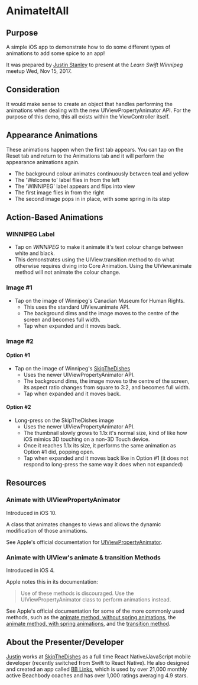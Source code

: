 # AnimateItAll

## Purpose

A simple iOS app to demonstrate how to do some different types of animations to add some spice to an app!

It was prepared by [Justin Stanley](https://github.com/jstheoriginal) to present at the *Learn Swift Winnipeg* meetup Wed, Nov 15, 2017.

## Consideration

It would make sense to create an object that handles performing the animations when dealing with the new UIViewPropertyAnimator API. For the purpose of this demo, this all exists within the ViewController itself.

## Appearance Animations

These animations happen when the first tab appears. You can tap on the Reset tab and return to the Animations tab and it will perform the appearance animations again.

- The background colour animates continuously between teal and yellow
- The 'Welcome to' label flies in from the left
- The 'WINNIPEG' label appears and flips into view
- The first image flies in from the right
- The second image pops in in place, with some spring in its step

## Action-Based Animations

### WINNIPEG Label
- Tap on *WINNIPEG* to make it animate it's text colour change between white and black.
- This demonstrates using the UIView.transition method to do what otherwise requires diving into Core Animation. Using the UIView.animate method will not animate the colour change.

### Image #1
- Tap on the image of Winnipeg's Canadian Museum for Human Rights.
  - This uses the standard UIView.animate API.
  - The background dims and the image moves to the centre of the screen and becomes full width.
  - Tap when expanded and it moves back.
  
### Image #2
#### Option #1
- Tap on the image of Winnipeg's [SkipTheDishes](www.skipthedishes.com)
  - Uses the newer UIViewPropertyAnimator API.
  - The background dims, the image moves to the centre of the screen, its aspect ratio changes from square to 3:2, and becomes full width.
  - Tap when expanded and it moves back.
#### Option #2
- Long-press on the SkipTheDishes image
  - Uses the newer UIViewPropertyAnimator API.
  - The thumbnail slowly grows to 1.1x it's normal size, kind of like how iOS mimics 3D touching on a non-3D Touch device.
  - Once it reaches 1.1x its size, it performs the same animation as Option #1 did, popping open.
  - Tap when expanded and it moves back like in Option #1 (it does not respond to long-press the same way it does when not expanded)
  
## Resources

### Animate with UIViewPropertyAnimator
  
Introduced in iOS 10.

A class that animates changes to views and allows the dynamic modification of those animations.

See Apple's official documentation for [UIViewPropertyAnimator](https://developer.apple.com/documentation/uikit/uiviewpropertyanimator).

### Animate with UIView's animate & transition Methods

Introduced in iOS 4.

Apple notes this in its documentation:
> Use of these methods is discouraged. Use the UIViewPropertyAnimator class to perform animations instead.

See Apple's official documentation for some of the more commonly used methods, such as the [animate method, without spring animations](https://developer.apple.com/documentation/uikit/uiview/1622451-animate), the [animate method, with spring animations](https://developer.apple.com/documentation/uikit/uiview/1622594-animate), and the [transition method](https://developer.apple.com/documentation/uikit/uiview/1622574-transition).

## About the Presenter/Developer

[Justin](https://swiftwithjustin.co/about/) works at [SkipTheDishes](www.skipthedishes.com) as a full time React Native/JavaScript mobile developer (recently switched from Swift to React Native). He also designed and created an app called [BB Links](www.bblinksapp.com), which is used by over 21,000 monthly active Beachbody coaches and has over 1,000 ratings averaging 4.9 stars.
